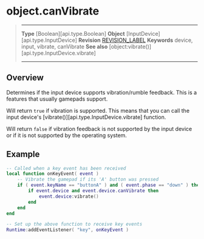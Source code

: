 # object.canVibrate

> --------------------- ------------------------------------------------------------------------------------------
> __Type__              [Boolean][api.type.Boolean]
> __Object__            [InputDevice][api.type.InputDevice]
> __Revision__          [REVISION_LABEL](REVISION_URL)
> __Keywords__          device, input, vibrate, canVibrate
> __See also__			[object:vibrate()][api.type.InputDevice.vibrate]
> --------------------- ------------------------------------------------------------------------------------------

## Overview

Determines if the input device supports vibration/rumble feedback. This is a features that usually gamepads support.

Will return `true` if vibration is supported. This means that you can call the input device's [vibrate()][api.type.InputDevice.vibrate] function.

Will return `false` if vibration feedback is not supported by the input device or if it is not supported by the operating system.


## Example

``````lua
-- Called when a key event has been received
local function onKeyEvent( event )
	-- Vibrate the gamepad if its 'A' button was pressed
	if ( event.keyName == "buttonA" ) and ( event.phase == "down" ) then
		if event.device and event.device.canVibrate then
			event.device:vibrate()
		end
	end
end

-- Set up the above function to receive key events
Runtime:addEventListener( "key", onKeyEvent )
``````
